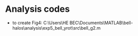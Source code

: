 # Analysis codes
* to create Fig4: C:\Users\HE BEC\Documents\MATLAB\bell-halos\analysis\exp5_bell_yrot\src\bell_g2.m